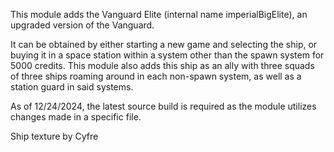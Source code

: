 This module adds the Vanguard Elite (internal name imperialBigElite), an upgraded version of the Vanguard.

It can be obtained by either starting a new game and selecting the ship, or buying it in a space station 
within a system other than the spawn system for 5000 credits. This module also adds this ship as an ally 
with three squads of three ships roaming around in each non-spawn system, as well as a station guard in
said systems.

As of 12/24/2024, the latest source build is required as the module utilizes changes made in a specific
file.

Ship texture by Cyfre
